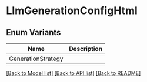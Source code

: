 # LlmGenerationConfigHtml

## Enum Variants

| Name | Description |
|---- | -----|
| GenerationStrategy |  |

[[Back to Model list]](../README.md#documentation-for-models) [[Back to API list]](../README.md#documentation-for-api-endpoints) [[Back to README]](../README.md)


